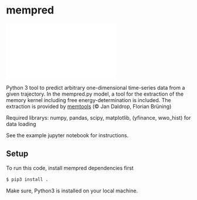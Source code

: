 # mempred

![alt text](./example/logo.pdf)

Python 3 tool to predict arbitrary one-dimensional time-series data from a given trajectory. In the mempred.py model, a tool for the extraction of the memory kernel including free energy-determination is included. The extraction is provided by [memtools](https://github.com/jandaldrop/memtools) (© Jan Daldrop, Florian Brüning)


Required librarys: numpy, pandas, scipy, matplotlib, (yfinance, wwo_hist) for data loading

See the example jupyter notebook for instructions.

## Setup

To run this code, install mempred dependencies first

```sh
$ pip3 install .
```

Make sure, Python3 is installed on your local machine.

